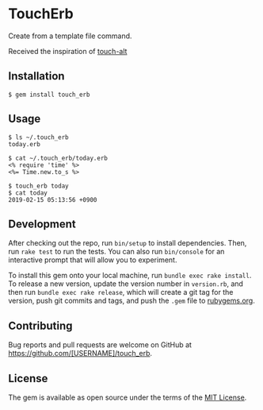 # TouchErb

Create from a template file command.

Received the inspiration of [touch-alt](https://github.com/akameco/touch-alt)

## Installation

```
$ gem install touch_erb
```

## Usage

```
$ ls ~/.touch_erb
today.erb

$ cat ~/.touch_erb/today.erb
<% require 'time' %>
<%= Time.new.to_s %>

$ touch_erb today
$ cat today
2019-02-15 05:13:56 +0900

```

## Development

After checking out the repo, run `bin/setup` to install dependencies. Then, run `rake test` to run the tests. You can also run `bin/console` for an interactive prompt that will allow you to experiment.

To install this gem onto your local machine, run `bundle exec rake install`. To release a new version, update the version number in `version.rb`, and then run `bundle exec rake release`, which will create a git tag for the version, push git commits and tags, and push the `.gem` file to [rubygems.org](https://rubygems.org).

## Contributing

Bug reports and pull requests are welcome on GitHub at https://github.com/[USERNAME]/touch_erb.

## License

The gem is available as open source under the terms of the [MIT License](https://opensource.org/licenses/MIT).
